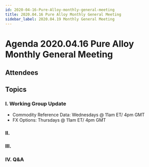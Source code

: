 ```yaml
---
id: 2020-04-16-Pure-Alloy-monthly-general-meeting
title: 2020.04.16 Pure Alloy Monthly General Meeting
sidebar_label: 2020.04.19 Monthly General Meeting
---
```


# Agenda 2020.04.16 Pure Alloy Monthly General Meeting

## Attendees



## Topics

### I. Working Group Update
* Commodity Reference Data: Wednesdays @ 11am ET/ 4pm GMT
* FX Options: Thursdays @ 11am ET/ 4pm GMT

### II. 


### III. 


### IV. Q&A
